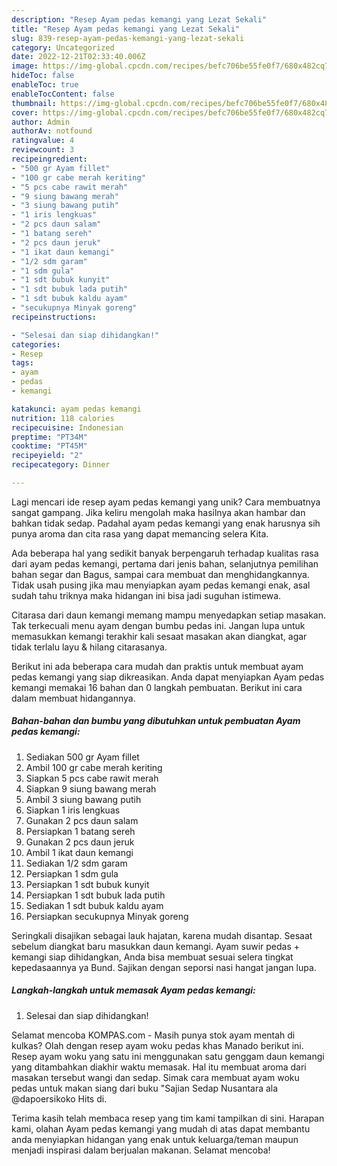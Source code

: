 ```yaml
---
description: "Resep Ayam pedas kemangi yang Lezat Sekali"
title: "Resep Ayam pedas kemangi yang Lezat Sekali"
slug: 839-resep-ayam-pedas-kemangi-yang-lezat-sekali
category: Uncategorized
date: 2022-12-21T02:33:40.006Z
image: https://img-global.cpcdn.com/recipes/befc706be55fe0f7/680x482cq70/ayam-pedas-kemangi-foto-resep-utama.jpg
hideToc: false
enableToc: true
enableTocContent: false
thumbnail: https://img-global.cpcdn.com/recipes/befc706be55fe0f7/680x482cq70/ayam-pedas-kemangi-foto-resep-utama.jpg
cover: https://img-global.cpcdn.com/recipes/befc706be55fe0f7/680x482cq70/ayam-pedas-kemangi-foto-resep-utama.jpg
author: Admin
authorAv: notfound
ratingvalue: 4
reviewcount: 3
recipeingredient:
- "500 gr Ayam fillet"
- "100 gr cabe merah keriting"
- "5 pcs cabe rawit merah"
- "9 siung bawang merah"
- "3 siung bawang putih"
- "1 iris lengkuas"
- "2 pcs daun salam"
- "1 batang sereh"
- "2 pcs daun jeruk"
- "1 ikat daun kemangi"
- "1/2 sdm garam"
- "1 sdm gula"
- "1 sdt bubuk kunyit"
- "1 sdt bubuk lada putih"
- "1 sdt bubuk kaldu ayam"
- "secukupnya Minyak goreng"
recipeinstructions:

- "Selesai dan siap dihidangkan!"
categories:
- Resep
tags:
- ayam
- pedas
- kemangi

katakunci: ayam pedas kemangi 
nutrition: 118 calories
recipecuisine: Indonesian
preptime: "PT34M"
cooktime: "PT45M"
recipeyield: "2"
recipecategory: Dinner

---
```





Lagi mencari ide resep ayam pedas kemangi yang unik? Cara membuatnya sangat gampang. Jika keliru mengolah maka hasilnya akan hambar dan bahkan tidak sedap. Padahal ayam pedas kemangi yang enak harusnya sih punya aroma dan cita rasa yang dapat memancing selera Kita.





Ada beberapa hal yang sedikit banyak berpengaruh terhadap kualitas rasa dari ayam pedas kemangi, pertama dari jenis bahan, selanjutnya pemilihan bahan segar dan Bagus, sampai cara membuat dan menghidangkannya. Tidak usah pusing jika mau menyiapkan ayam pedas kemangi enak,      asal sudah tahu triknya maka hidangan ini bisa jadi suguhan istimewa.














Citarasa dari daun kemangi memang mampu menyedapkan setiap masakan. Tak terkecuali menu ayam dengan bumbu pedas ini. Jangan lupa untuk memasukkan kemangi terakhir kali sesaat masakan akan diangkat, agar tidak terlalu layu &amp; hilang citarasanya.






Berikut ini ada beberapa cara mudah dan praktis untuk membuat ayam pedas kemangi yang siap dikreasikan. Anda dapat menyiapkan Ayam pedas kemangi memakai 16 bahan dan 0 langkah pembuatan. Berikut ini cara dalam membuat hidangannya.

<!--inarticleads1-->

##### Bahan-bahan dan bumbu yang dibutuhkan untuk pembuatan Ayam pedas kemangi:

1. Sediakan 500 gr Ayam fillet
1. Ambil 100 gr cabe merah keriting
1. Siapkan 5 pcs cabe rawit merah
1. Siapkan 9 siung bawang merah
1. Ambil 3 siung bawang putih
1. Siapkan 1 iris lengkuas
1. Gunakan 2 pcs daun salam
1. Persiapkan 1 batang sereh
1. Gunakan 2 pcs daun jeruk
1. Ambil 1 ikat daun kemangi
1. Sediakan 1/2 sdm garam
1. Persiapkan 1 sdm gula
1. Persiapkan 1 sdt bubuk kunyit
1. Persiapkan 1 sdt bubuk lada putih
1. Sediakan 1 sdt bubuk kaldu ayam
1. Persiapkan secukupnya Minyak goreng


Seringkali disajikan sebagai lauk hajatan, karena mudah disantap. Sesaat sebelum diangkat baru masukkan daun kemangi. Ayam suwir pedas + kemangi siap dihidangkan, Anda bisa membuat sesuai selera tingkat kepedasaannya ya Bund. Sajikan dengan seporsi nasi hangat jangan lupa. 

<!--inarticleads2-->

##### Langkah-langkah untuk memasak Ayam pedas kemangi:


1. Selesai dan siap dihidangkan!

Selamat mencoba KOMPAS.com - Masih punya stok ayam mentah di kulkas? Olah dengan resep ayam woku pedas khas Manado berikut ini. Resep ayam woku yang satu ini menggunakan satu genggam daun kemangi yang ditambahkan diakhir waktu memasak. Hal itu membuat aroma dari masakan tersebut wangi dan sedap. Simak cara membuat ayam woku pedas untuk makan siang dari buku &#34;Sajian Sedap Nusantara ala @dapoersikoko Hits di. 

Terima kasih telah membaca resep yang tim kami tampilkan di sini. Harapan kami, olahan Ayam pedas kemangi yang mudah di atas dapat membantu anda menyiapkan hidangan yang enak untuk keluarga/teman maupun menjadi inspirasi dalam berjualan makanan. Selamat mencoba!
